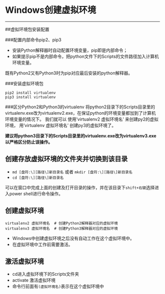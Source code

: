 # Windows创建虚拟环境
---
##虚拟环境包安装配置

###配置内部命令pip2、pip3

* 安装Python解释器时自动配置环境变量，pip即是内部命令； 
* 如果提示pip不是内部命令，把python文件下的Scripts的文件路径加入计算机环境变量。

既有Python2又有Python3时为pip对应最后安装的python解释器。

###安装虚拟环境包
```
pip2 install virtualenv
pip3 install virtualenv
```

###区分Python2和Python3的virtualenv
将python2目录下的Scripts目录里的virtualenv.exe改为virtualenv2.exe，在保证python的环境变量都加到了计算机环境变量的情况下。
我们就可以
使用’virtualenv2 虚拟环境名’ 来创建py2的虚拟环境，
用’virtualenv 虚拟环境名’ 创建py3的虚拟环境了。

**建议将python3目录下的Scripts目录里的virtualenv.exe改为virtualenv3.exe
以严格区分防止误操作。**
## 创建存放虚拟环境的文件夹并切换到该目录

 - `md [盘符:\][路径\]新目录名` 或者 `mkdir [盘符:\][路径\]新目录名`
 - `cd [盘符:\][路径\]新目录名`
 
 可以在窗口中完成上面的创建及打开目录的操作，并在该目录下`shift+右键`选择进入power shell进行命令操作。
 
## 创建虚拟环境



```
virtualenv2 虚拟环境名  # 创建Python2解释器对应的虚拟环境
virtualenv3 虚拟环境名  # 创建Python3解释器对应的虚拟环境

```

 - Windows中创建虚拟环境之后没有自动工作在这个虚拟环境中。
 - 在虚拟环境中工作前需要激活。

## 激活虚拟环境

 - cd进入虚拟环境下的Scripts文件夹
 - activate 激活虚拟环境 
- 命令行前面有`(虚拟环境名)`表示在这个虚拟环境中








